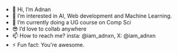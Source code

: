 - 👋 Hi, I’m Adnan
- 👀 I’m interested in AI, Web development and Machine Learning.
- 🌱 I’m currently doing a UG course on Comp Sci 
- 😎 I’d love to collab anywhere 
- 📫 How to reach me? insta: @iam_adnxn, X: @iam_adnxn
- ⚡ Fun fact: You're awesome.

<!---
adn26/adn26 is a ✨ special ✨ repository because its `README.md` (this file) appears on your GitHub profile.
You can click the Preview link to take a look at your changes.
--->
